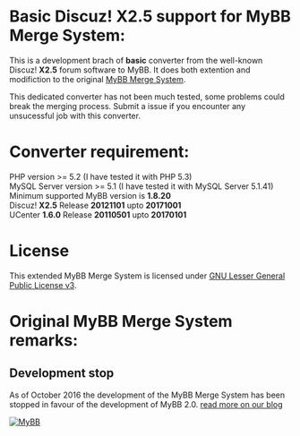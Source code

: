 # Basic Discuz! X2.5 support for MyBB Merge System:
This is a development brach of **basic** converter from the well-known Discuz! **X2.5** forum software to MyBB. It does both extention and modifiction to the original [MyBB Merge System](https://github.com/mybb/merge-system).

This dedicated converter has not been much tested, some problems could break the merging process. Submit a issue if you encounter any unsucessful job with this converter.

# Converter requirement:
PHP version >= 5.2 (I have tested it with PHP 5.3)\
MySQL Server version >= 5.1 (I have tested it with MySQL Server 5.1.41)\
Minimum supported MyBB version is **1.8.20**\
Discuz! **X2.5** Release **20121101** upto **20171001**\
UCenter **1.6.0** Release **20110501** upto **20170101**

# License
This extended MyBB Merge System is licensed under [GNU Lesser General Public License v3](https://mybb.com/download/merge-system/license/).

# Original MyBB Merge System remarks:
## Development stop
As of October 2016 the development of the MyBB Merge System has been stopped in favour of the development of MyBB 2.0. [read more on our blog](https://blog.mybb.com/2016/10/17/mybb-1-8-8-merge-system-1-8-8-release/)

[![MyBB](https://raw.github.com/mybb/mybb/feature/images/logo.png "MyBB")](http://www.mybb.com "MyBB")
